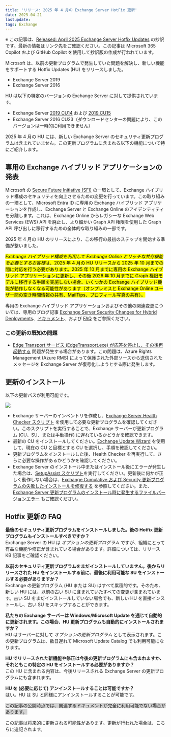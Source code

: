 ```yaml
---
title: 'リリース: 2025 年 4 月の Exchange Server HotFix 更新'
date: 2025-04-21
lastupdate: 
tags: Exchange
--- 
```


※ この記事は、[Released: April 2025 Exchange Server Hotfix Updates](https://techcommunity.microsoft.com/blog/exchange/released-april-2025-exchange-server-hotfix-updates/4402471) の抄訳です。最新の情報はリンク先をご確認ください。この記事は Microsoft 365 Copilot および GitHub Copilot を使用して抄訳版の作成が行われています。

Microsoft は、以前の更新プログラムで発生していた問題を解決し、新しい機能をサポートする Hotfix Updates (HU) をリリースしました。

- Exchange Server 2019
- Exchange Server 2016

HU は以下の特定のバージョンの Exchange Server に対して提供されています。

- Exchange Server [2019 CU14](https://www.microsoft.com/download/details.aspx?id=108146) および [2019 CU15](https://www.microsoft.com/download/details.aspx?id=108144)
- Exchange Server 2016 CU23（ダウンロードセンターの問題により、このバージョンは一時的に利用できません）

2025 年 4 月の HU には、新しい Exchange Server のセキュリティ更新プログラムは含まれていません。この更新プログラムに含まれる以下の機能について特にご紹介します。

## 専用の Exchange ハイブリッド アプリケーションの発表

Microsoft の [Secure Future Initiative (SFI)](https://www.microsoft.com/trust-center/security/secure-future-initiative) の一環として、Exchange ハイブリッド構成のセキュリティを向上させるための変更を行っています。この取り組みの一環として、Microsoft Entra ID に専用の Exchange ハイブリッド アプリケーションを作成し、Exchange Server と Exchange Online のアイデンティティを分離します。これは、Exchange Online からレガシーな Exchange Web Services (EWS) API を廃止し、より細かい Graph API 権限を使用した Graph API 呼び出しに移行するための全体的な取り組みの一部です。

2025 年 4 月の HU のリリースにより、この移行の最初のステップを開始する準備が整いました。

<mark>*Exchange ハイブリッド構成を利用して Exchange Online とリッチな共存機能を必要とするお客様*は、2025 年 4 月の HU リリースから 2025 年 10 月までの間に対応を行う必要があります。2025 年 10 月までに専用の Exchange ハイブリッド アプリケーションに更新し、その後 2026 年 10 月までに Graph 権限モデルに移行する手順を実施しない場合、いくつかの Exchange ハイブリッド機能が動作しなくなる可能性があります（オンプレミスと Exchange Online ユーザー間の空き時間情報の共有、MailTips、プロフィール写真の共有）。</mark>

専用の Exchange ハイブリッド アプリケーションおよびその他の関連変更については、専用のブログ記事 [Exchange Server Security Changes for Hybrid Deployments](https://techcommunity.microsoft.com/blog/exchange/exchange-server-security-changes-for-hybrid-deployments/4396833)、[ドキュメント](https://aka.ms/ConfigureExchangeHybridApplication-Docs)、および [FAQ](https://techcommunity.microsoft.com/blog/exchange/exchange-server-security-changes-for-hybrid-deployments/4396833) をご参照ください。

### この更新の既知の問題

- [Edge Transport サービス (EdgeTransport.exe) が応答を停止し、その後再起動する](https://support.microsoft.com/topic/edge-transport-service-stops-responding-after-installing-november-2024-su-fb157463-5daf-4717-ad1b-25a8a0170cb2) 問題が発生する場合があります。この問題は、Azure Rights Management (Azure RMS) によって保護された外部ソースから送信されたメッセージを Exchange Server が復号化しようとする際に発生します。

## 更新のインストール

以下の更新パスが利用可能です。

![](Apri2025HUs.jpg)

- Exchange サーバーのインベントリを作成し、[Exchange Server Health Checker スクリプト](https://aka.ms/ExchangeHealthChecker) を使用して必要な更新プログラムを確認してください。このスクリプトを実行することで、Exchange サーバーが更新プログラム (CU、SU、または手動操作) に遅れているかどうかを確認できます。
- 最新の CU をインストールしてください。[Exchange Update Wizard](https://aka.ms/ExchangeUpdateWizard) を使用して、現在の CU と目標とする CU を選択し、手順を確認してください。
- 更新プログラムをインストールした後、Health Checker を再実行して、さらに必要な操作があるかどうかを確認してください。
- Exchange Server のインストール中またはインストール後にエラーが発生した場合は、[SetupAssist スクリプト](https://aka.ms/ExSetupAssist)を実行してください。更新後に何かが正しく動作しない場合は、[Exchange Cumulative および Security 更新プログラムの失敗したインストールを修復する](https://aka.ms/ExchangeFAQ) を参照してください。また、[Exchange Server 更新プログラムのインストール時に発生するファイルバージョンエラー](https://support.microsoft.com/topic/file-version-error-when-you-try-to-install-exchange-server-november-2024-su-a650da30-f8fb-469d-a449-47396cab0a15) もご確認ください。

## Hotfix 更新の FAQ

**最後のセキュリティ更新プログラムをインストールしました。後の Hotfix 更新プログラムもインストールすべきですか？**  
Exchange Server の HU は *オプションの更新プログラム* ですが、組織にとって有益な機能や修正が含まれている場合があります。詳細については、リリース KB 記事をご確認ください。

**以前のセキュリティ更新プログラムをまだインストールしていません。後からリリースされた HU をインストールする前に、最後に利用可能な SU をインストールする必要がありますか？**  
Exchange の更新プログラム (HU または SU) はすべて累積的です。そのため、新しい HU には、以前の古い SU に含まれていたすべての変更が含まれています。古い SU をまだインストールしていない場合でも、新しい HU を直接インストールし、古い SU をスキップすることができます。

**私たちの Exchange サーバーは Windows/Microsoft Update を通じて自動的に更新されます。この場合、HU 更新プログラムも自動的にインストールされますか？**  
HU はサーバーに対して *オプションの更新プログラム* として表示されます。この更新プログラムは、数日遅れて Microsoft Update Catalog でも利用可能になります。

**HU でリリースされた新機能や修正は今後の更新プログラムにも含まれますか、それともこの特定の HU をインストールする必要がありますか？**  
この HU に含まれる内容は、今後リリースされる Exchange Server の更新プログラムにも含まれます。

**HU を (必要に応じて) アンインストールすることは可能ですか？**  
はい。HU は SU と同様にアンインストールすることが可能です。

<span style="background-color:#d3d3d3">この記事の公開時点では、関連するドキュメントが完全に利用可能でない場合があります。</span>

この記事は将来的に更新される可能性があります。更新が行われた場合は、こちらに追記されます。
